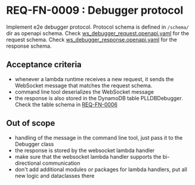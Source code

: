 # REQ-FN-0009 : Debugger protocol

Implement e2e debugger protocol.
Protocol schema is defined in `/schema/` dir as openapi schema.
Check [ws_debugger_request.openapi.yaml](../../schema/ws_debugger_request.openapi.yaml) for the request schema.
Check [ws_debugger_response.openapi.yaml](../../schema/we_debugger_response.openapi.yaml) for the response schema.

## Acceptance criteria

- whenever a lambda runtime receives a new request, it sends the WebSocket message that matches the request schema.
- command line tool deserializes the WebSocket message
- the response is also stored in the DynamoDB table PLLDBDebugger. Check the table schema in [REQ-FN-0006](./req_fn_0006.md)

## Out of scope

- handling of the message in the command line tool, just pass it to the Debugger class
- the response is stored by the websocket lambda handler
- make sure that the websocket lambda handler supports the bi-directional communication
- don't add additional modules or packages for lambda handlers, put all new logic and dataclasses there